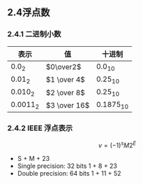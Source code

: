 ## 2.4浮点数

### 2.4.1 二进制小数

| 表示       | 值           | 十进制        |
| ---------- | ------------ | ------------- |
| $0.0_2$    | $0\over2$    | $0.0_{10}$    |
| $0.01_2$   | $1 \over 4$  | $0.25_{10}$   |
| $0.010_2$  | $2 \over 8$  | $0.25_{10}$   |
| $0.0011_2$ | $3 \over 16$ | $0.1875_{10}$ |

### 2.4.2 IEEE 浮点表示

$$
v = (-1)^sM2^E
$$

- S + M + 23
- Single precision: 32 bits      1 + 8 + 23
- Double precision: 64 bits       1 + 11 + 52